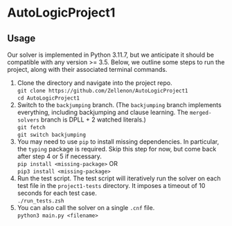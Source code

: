 # AutoLogicProject1

## Usage

Our solver is implemented in Python 3.11.7, but we anticipate it should be compatible with any version >= 3.5.
Below, we outline some steps to run the project, along with their associated terminal commands. 

1. Clone the directory and navigate into the project repo. \
   `git clone https://github.com/Zellenon/AutoLogicProject1` \
   `cd AutoLogicProject1`
2. Switch to the `backjumping` branch. (The `backjumping` branch implements everything, including backjumping and clause learning. The `merged-solvers` branch is DPLL + 2 watched literals.) \
    `git fetch` \
    `git switch backjumping`
3. You may need to use `pip` to install missing dependencies. In particular, the `typing` package is required. Skip this step for now, but come back after step 4 or 5 if necessary.  \
    `pip install <missing-package>` OR \
    `pip3 install <missing-package>`
4. Run the test script. The test script will iteratively run the solver on each test 
   file in the `project1-tests` directory. It imposes a timeout of 10 seconds for each test case. \
    `./run_tests.zsh`
5. You can also call the solver on a single `.cnf` file. \
    `python3 main.py <filename>`
